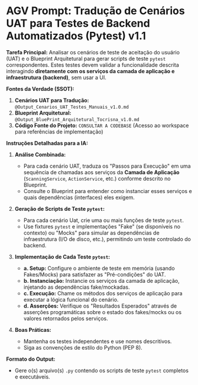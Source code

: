 # AGV Prompt: Tradução de Cenários UAT para Testes de Backend Automatizados (Pytest) v1.1

**Tarefa Principal:** Analisar os cenários de teste de aceitação do usuário (UAT) e o Blueprint Arquitetural para gerar scripts de teste `pytest` correspondentes. Estes testes devem validar a funcionalidade descrita interagindo **diretamente com os serviços da camada de aplicação e infraestrutura (backend)**, sem usar a UI.

**Fontes da Verdade (SSOT):**

1.  **Cenários UAT para Tradução:** `@Output_Cenarios_UAT_Testes_Manuais_v1.0.md`
2.  **Blueprint Arquitetural:** `@Output_BluePrint_Arquitetural_Tocrisna_v1.0.md`
3.  **Código Fonte do Projeto:** `CONSULTAR A CODEBASE` (Acesso ao workspace para referências de implementação)

**Instruções Detalhadas para a IA:**

1.  **Análise Combinada:**

    - Para cada cenário UAT, traduza os "Passos para Execução" em uma sequência de chamadas aos serviços da **Camada de Aplicação** (`ScanningService`, `ActionService`, etc.) conforme descrito no Blueprint.
    - Consulte o Blueprint para entender como instanciar esses serviços e quais dependências (interfaces) eles exigem.

2.  **Geração de Scripts de Teste `pytest`:**

    - Para cada cenário Uat, crie uma ou mais funções de teste `pytest`.
    - Use fixtures `pytest` e implementações "Fake" (se disponíveis no contexto) ou "Mocks" para simular as dependências de infraestrutura (I/O de disco, etc.), permitindo um teste controlado do backend.

3.  **Implementação de Cada Teste `pytest`:**

    - **a. Setup:** Configure o ambiente de teste em memória (usando Fakes/Mocks) para satisfazer as "Pré-condições" do UAT.
    - **b. Instanciação:** Instancie os serviços da camada de aplicação, injetando as dependências fake/mockadas.
    - **c. Execução:** Chame os métodos dos serviços de aplicação para executar a lógica funcional do cenário.
    - **d. Asserções:** Verifique os "Resultados Esperados" através de asserções programáticas sobre o estado dos fakes/mocks ou os valores retornados pelos serviços.

4.  **Boas Práticas:**
    - Mantenha os testes independentes e use nomes descritivos.
    - Siga as convenções de estilo do Python (PEP 8).

**Formato do Output:**

- Gere o(s) arquivo(s) `.py` contendo os scripts de teste `pytest` completos e executáveis.
